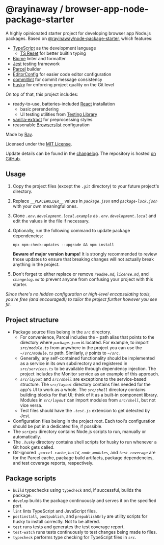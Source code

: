# @rayinaway / browser-app-node-package-starter

A highly opinionated starter project for developing browser app Node.js packages. Based on [@rayinaway/node-package-starter](https://github.com/rayinaway/node-package-starter), which features:

- [TypeScript](https://www.typescriptlang.org) as the development language
  - [TS Reset](https://www.totaltypescript.com/ts-reset) for better builtin typing
- [Biome](https://biomejs.dev) linter and formatter
- [Jest](https://jestjs.io) testing framework
- [Parcel](https://parceljs.org) builder
- [EditorConfig](https://editorconfig.org) for easier code editor configuration
- [commitlint](https://commitlint.js.org) for commit message consistency
- [husky](https://typicode.github.io/husky) for enforcing project quality on the Git level

On top of that, this project includes:

- ready-to-use, batteries-included [React](https://reactjs.org) installation
  - basic prerendering
  - UI testing utilities from [Testing Library](https://testing-library.com)
- [vanilla-extract](https://vanilla-extract.style) for preprocessing styles
- reasonable [Browserslist](https://browsersl.ist) configuration

Made by [Ray](https://rayinaway.github.io).

Licensed under the [MIT License](./license.md).

Update details can be found in the [changelog](./changelog.md). The repository is hosted [on GitHub](https://github.com/rayinaway/browser-app-node-package-starter).

## Usage

1. Copy the project files (except the _`.git`_ directory) to your future project's directory.

2. Replace `__PLACEHOLDER__` values in _`package.json`_ and _`package-lock.json`_ with your own meaningful ones.

3. Clone _`.env.development.local.example`_ as _`.env.development.local`_ and edit the values in the file if necessary.

4. Optionally, run the following command to update package dependencies:

   ```shell
   npx npm-check-updates --upgrade && npm install
   ```

   **Beware of major version bumps!** It is strongly recommended to review those updates to ensure that breaking changes will not actually break anything in the project.

5. Don't forget to either replace or remove _`readme.md`_, _`license.md`_, and _`changelog.md`_ to prevent anyone from confusing your project with this starter.

_Since there's no hidden configuration or high-level encapsulating tools, you're free (and encouraged!) to tailor the project further however you see fit._

## Project structure

- Package source files belong in the _`src`_ directory.
  - For convenience, Parcel includes the _`~`_ path alias that points to the directory where _`package.json`_ is located. For example, to import _`src/module.ts`_ from anywhere in the project you can use the _`~/src/module.ts`_ path. Similarly, _`@`_ points to _`~/src`_.
  - Generally, any self-contained functionality should be implemented as a service in its own subdirectory and registered in _`src/services.ts`_ to be available through dependency injection. The project includes the Monitor service as an example of this approach.
  - _`src/layout`_ and _`src/shell`_ are exceptions to the service-based structure. The _`src/layout`_ directory contains files needed for the app's UI to work as a whole. The _`src/shell`_ directory contains building blocks for that UI; think of it as a built-in component library. Modules in _`src/layout`_ can import modules from _`src/shell`_, but not vice versa.
  - Test files should have the _`.test.js`_ extension to get detected by Jest.
- Configuration files belong in the project root. Each tool's configuration should be put in a dedicated file, if possible.
- The _`scripts`_ directory contains Node.js scripts to run, manually or automatically.
- The _`.husky`_ directory contains shell scripts for husky to run whenever a Git hook gets called.
- Git-ignored _`.parcel-cache`_, _`build`_, _`node_modules`_, and _`test-coverage`_ are for the Parcel cache, package build artifacts, package dependencies, and test coverage reports, respectively.

## Package scripts

- `build` typechecks using `typecheck` and, if successful, builds the package.
- `develop` builds the package continuously and serves it on the specified port.
- `lint` lints TypeScript and JavaScript files.
- `postinstall`, `postpublish`, and `prepublishOnly` are utility scripts for husky to install correctly. Not to be altered.
- `test` runs tests and generates the test coverage report.
- `test-watch` runs tests continuously to test changes being made to files.
- `typecheck` performs type checking for TypeScript files in _`src`_.
